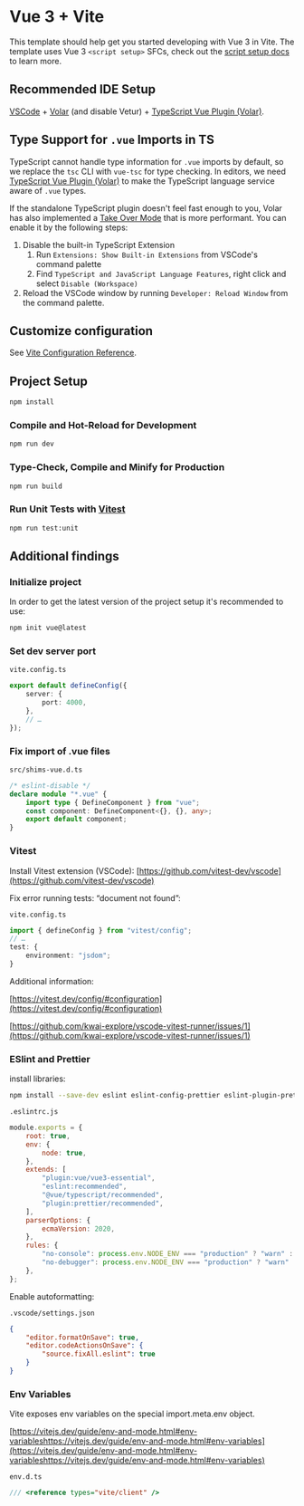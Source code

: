 # Vue 3 + Vite

This template should help get you started developing with Vue 3 in Vite. The template uses Vue 3 `<script setup>` SFCs, check out the [script setup docs](https://v3.vuejs.org/api/sfc-script-setup.html#sfc-script-setup) to learn more.

## Recommended IDE Setup

[VSCode](https://code.visualstudio.com/) + [Volar](https://marketplace.visualstudio.com/items?itemName=Vue.volar) (and disable Vetur) + [TypeScript Vue Plugin (Volar)](https://marketplace.visualstudio.com/items?itemName=Vue.vscode-typescript-vue-plugin).

## Type Support for `.vue` Imports in TS

TypeScript cannot handle type information for `.vue` imports by default, so we replace the `tsc` CLI with `vue-tsc` for type checking. In editors, we need [TypeScript Vue Plugin (Volar)](https://marketplace.visualstudio.com/items?itemName=Vue.vscode-typescript-vue-plugin) to make the TypeScript language service aware of `.vue` types.

If the standalone TypeScript plugin doesn't feel fast enough to you, Volar has also implemented a [Take Over Mode](https://github.com/johnsoncodehk/volar/discussions/471#discussioncomment-1361669) that is more performant. You can enable it by the following steps:

1. Disable the built-in TypeScript Extension
   1. Run `Extensions: Show Built-in Extensions` from VSCode's command palette
   2. Find `TypeScript and JavaScript Language Features`, right click and select `Disable (Workspace)`
2. Reload the VSCode window by running `Developer: Reload Window` from the command palette.

## Customize configuration

See [Vite Configuration Reference](https://vitejs.dev/config/).

## Project Setup

```sh
npm install
```

### Compile and Hot-Reload for Development

```sh
npm run dev
```

### Type-Check, Compile and Minify for Production

```sh
npm run build
```

### Run Unit Tests with [Vitest](https://vitest.dev/)

```sh
npm run test:unit
```

## Additional findings

### Initialize project

In order to get the latest version of the project setup it's recommended to use:

```sh
npm init vue@latest
```

### Set dev server port

`vite.config.ts`

```ts
export default defineConfig({
	server: {
		port: 4000,
	},
	// …
});
```

### Fix import of .vue files

`src/shims-vue.d.ts`

```ts
/* eslint-disable */
declare module "*.vue" {
	import type { DefineComponent } from "vue";
	const component: DefineComponent<{}, {}, any>;
	export default component;
}
```

### Vitest

Install Vitest extension (VSCode): [https://github.com/vitest-dev/vscode](https://github.com/vitest-dev/vscode)

Fix error running tests: “document not found”:

`vite.config.ts`

```ts
import { defineConfig } from "vitest/config";
// …
test: {
	environment: "jsdom";
}
```

Additional information:

[https://vitest.dev/config/#configuration](https://vitest.dev/config/#configuration)

[https://github.com/kwai-explore/vscode-vitest-runner/issues/1](https://github.com/kwai-explore/vscode-vitest-runner/issues/1)

### ESlint and Prettier

install libraries:

```sh
npm install --save-dev eslint eslint-config-prettier eslint-plugin-prettier eslint-plugin-vue prettier @vue/eslint-config-typescript @typescript-eslint/eslint-plugin @typescript-eslint/parser

```

`.eslintrc.js`

```js
module.exports = {
	root: true,
	env: {
		node: true,
	},
	extends: [
		"plugin:vue/vue3-essential",
		"eslint:recommended",
		"@vue/typescript/recommended",
		"plugin:prettier/recommended",
	],
	parserOptions: {
		ecmaVersion: 2020,
	},
	rules: {
		"no-console": process.env.NODE_ENV === "production" ? "warn" : "off",
		"no-debugger": process.env.NODE_ENV === "production" ? "warn" : "off",
	},
};
```

Enable autoformatting:

`.vscode/settings.json`

```json
{
	"editor.formatOnSave": true,
	"editor.codeActionsOnSave": {
		"source.fixAll.eslint": true
	}
}
```

### Env Variables

Vite exposes env variables on the special import.meta.env object.

[https://vitejs.dev/guide/env-and-mode.html#env-variableshttps://vitejs.dev/guide/env-and-mode.html#env-variables](https://vitejs.dev/guide/env-and-mode.html#env-variableshttps://vitejs.dev/guide/env-and-mode.html#env-variables)

`env.d.ts`

```ts
/// <reference types="vite/client" />
```
